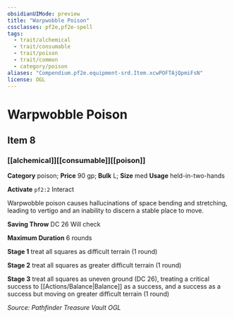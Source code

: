 ```yaml
---
obsidianUIMode: preview
title: "Warpwobble Poison"
cssclasses: pf2e,pf2e-spell
tags:
  - trait/alchemical
  - trait/consumable
  - trait/poison
  - trait/common
  - category/poison
aliases: "Compendium.pf2e.equipment-srd.Item.xcwPOFTAjQpmiFsN"
license: OGL
---
```

# Warpwobble Poison
## Item 8
### [[alchemical]][[consumable]][[poison]]

**Category** poison; 
**Price** 90 gp; 
**Bulk** L; **Size** med
**Usage** held-in-two-hands

**Activate** `pf2:2` Interact

Warpwobble poison causes hallucinations of space bending and stretching, leading to vertigo and an inability to discern a stable place to move.

**Saving Throw** DC 26 Will check

**Maximum Duration** 6 rounds

**Stage 1** treat all squares as difficult terrain (1 round)

**Stage 2** treat all squares as greater difficult terrain (1 round)

**Stage 3** treat all squares as uneven ground (DC 26), treating a critical success to [[Actions/Balance|Balance]] as a success, and a success as a success but moving on greater difficult terrain (1 round)

*Source: Pathfinder Treasure Vault*
*OGL*